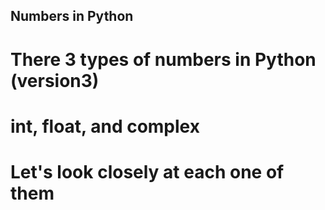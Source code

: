 Numbers in Python
-----------------
# There 3 types of numbers in Python (version3)
# int, float, and complex
# Let's look closely at each one of them
